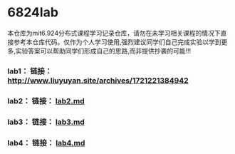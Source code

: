 # 6824lab

本仓库为mit6.924分布式课程学习记录仓库，请勿在未学习相关课程的情况下直接参考本仓库代码。仅作为个人学习使用,强烈建议同学们自己完成实验以学到更多,实验答案可以帮助同学们形成自己的思路,而非提供抄袭的可能!!!

### lab1： 链接： http://www.liuyuyan.site/archives/1721221384942

### lab2： 链接： [lab2.md](docs%2Flab2.md)

### lab3： 链接： [lab3.md](docs%2Flab3.md)

### lab4： 链接： [lab4.md](docs%2Flab4.md)


